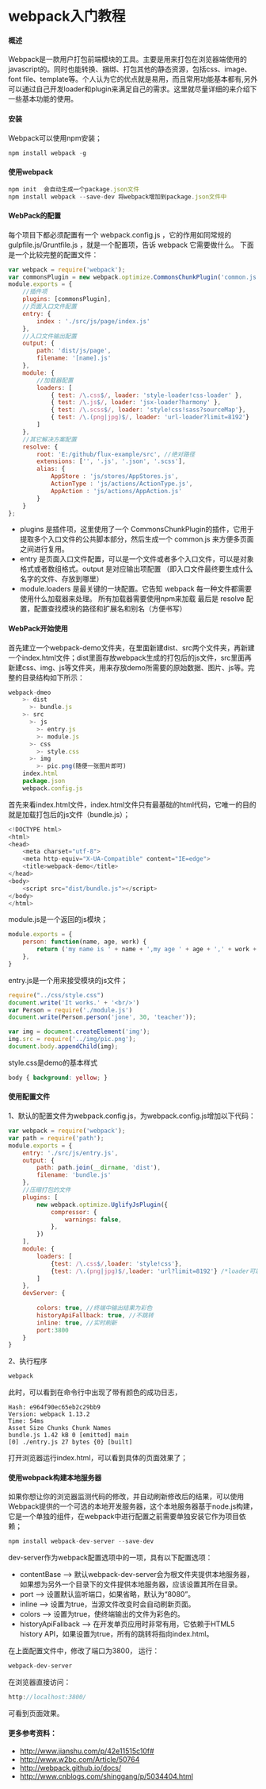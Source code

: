 # webpack入门教程
#### 概述
Webpack是一款用户打包前端模块的工具。主要是用来打包在浏览器端使用的javascript的。同时也能转换、捆绑、打包其他的静态资源，包括css、image、font file、template等。个人认为它的优点就是易用，而且常用功能基本都有,另外可以通过自己开发loader和plugin来满足自己的需求。这里就尽量详细的来介绍下一些基本功能的使用。
#### 安装
Webpack可以使用npm安装； 
```javascript
npm install webpack -g
```
#### 使用webpack
```javascript
npm init  会自动生成一个package.json文件
npm install webpack --save-dev 将webpack增加到package.json文件中
```
#### WebPack的配置
每个项目下都必须配置有一个 webpack.config.js ，它的作用如同常规的 gulpfile.js/Gruntfile.js ，就是一个配置项，告诉 webpack 它需要做什么。
下面是一个比较完整的配置文件：
```javascript
var webpack = require('webpack');
var commonsPlugin = new webpack.optimize.CommonsChunkPlugin('common.js');
module.exports = {
    //插件项
    plugins: [commonsPlugin],
    //页面入口文件配置
    entry: {
        index : './src/js/page/index.js'
    },
    //入口文件输出配置
    output: {
        path: 'dist/js/page',
        filename: '[name].js'
    },
    module: {
        //加载器配置
        loaders: [
            { test: /\.css$/, loader: 'style-loader!css-loader' },
            { test: /\.js$/, loader: 'jsx-loader?harmony' },
            { test: /\.scss$/, loader: 'style!css!sass?sourceMap'},
            { test: /\.(png|jpg)$/, loader: 'url-loader?limit=8192'}
        ]
    },
    //其它解决方案配置
    resolve: {
        root: 'E:/github/flux-example/src', //绝对路径
        extensions: ['', '.js', '.json', '.scss'],
        alias: {
            AppStore : 'js/stores/AppStores.js',
            ActionType : 'js/actions/ActionType.js',
            AppAction : 'js/actions/AppAction.js'
        }
    }
};
```
* plugins 是插件项，这里使用了一个 CommonsChunkPlugin的插件，它用于提取多个入口文件的公共脚本部分，然后生成一个 common.js 来方便多页面之间进行复用。
* entry 是页面入口文件配置，可以是一个文件或者多个入口文件，可以是对象格式或者数组格式。output 是对应输出项配置 （即入口文件最终要生成什么名字的文件、存放到哪里）
* module.loaders 是最关键的一块配置。它告知 webpack 每一种文件都需要使用什么加载器来处理。 所有加载器需要使用npm来加载
最后是 resolve 配置，配置查找模块的路径和扩展名和别名（方便书写）

#### WebPack开始使用
首先建立一个webpack-demo文件夹，在里面新建dist、src两个文件夹，再新建一个index.html文件；dist里面存放webpack生成的打包后的js文件，src里面再新建css、img、js等文件夹，用来存放demo所需要的原始数据、图片、js等。完整的目录结构如下所示：
```javascript
webpack-dmeo
    >- dist
      >- bundle.js
    >- src
      >- js
        >- entry.js
        >- module.js
      >- css
        >- style.css
      >- img
        >- pic.png(随便一张图片即可)
    index.html
    package.json
    webpack.config.js
```
首先来看index.html文件，index.html文件只有最基础的html代码，它唯一的目的就是加载打包后的js文件（bundle.js）；
```javascript
<!DOCTYPE html>
<html>
<head>
	<meta charset="utf-8">
	<meta http-equiv="X-UA-Compatible" content="IE=edge">
	<title>webpack-demo</title>
</head>
<body>
	<script src="dist/bundle.js"></script>
</body>
</html>
```
module.js是一个返回的js模块；
```javascript
module.exports = {
	person: function(name, age, work) {
		return ('my name is ' + name + ',my age ' + age + ',' + work + ' is my work!');
	},
}
```
entry.js是一个用来接受模块的js文件；
```javascript
require("../css/style.css")
document.write('It works.' + '<br/>')
var Person = require('./module.js')
document.write(Person.person('jone', 30, 'teacher'));

var img = document.createElement('img');
img.src = require('../img/pic.png');
document.body.appendChild(img);
```
style.css是demo的基本样式
```css
body { background: yellow; }
```
#### 使用配置文件
1、默认的配置文件为webpack.config.js，为webpack.config.js增加以下代码：
```javascript
var webpack = require('webpack');
var path = require('path');
module.exports = {
	entry: './src/js/entry.js',
	output: {
		path: path.join(__dirname, 'dist'),
		filename: 'bundle.js'
	},
	//压缩打包的文件
	plugins: [
		new webpack.optimize.UglifyJsPlugin({
			compressor: {
				warnings: false,
			},
		})
	],
	module: {
		loaders: [
			{test: /\.css$/,loader: 'style!css'}, 
			{test: /\.(png|jpg)$/,loader: 'url?limit=8192'} /*loader可以省略*/
		]
	},
	devServer: {
	 
		colors: true, //终端中输出结果为彩色
		historyApiFallback: true, //不跳转
		inline: true, //实时刷新
		port:3800
	}
}
```
2、执行程序
```javascript
webpack
```
此时，可以看到在命令行中出现了带有颜色的成功日志，
```jvascript
Hash: e964f90ec65eb2c29bb9
Version: webpack 1.13.2
Time: 54ms
Asset Size Chunks Chunk Names
bundle.js 1.42 kB 0 [emitted] main
[0] ./entry.js 27 bytes {0} [built]
```
打开浏览器运行index.html，可以看到具体的页面效果了；
#### 使用webpack构建本地服务器
如果你想让你的浏览器监测代码的修改，并自动刷新修改后的结果，可以使用Webpack提供的一个可选的本地开发服务器，这个本地服务器基于node.js构建，它是一个单独的组件，在webpack中进行配置之前需要单独安装它作为项目依赖；
```javascript
npm install webpack-dev-server --save-dev
```
dev-server作为webpack配置选项中的一项，具有以下配置选项：
* contentBase --> 默认webpack-dev-server会为根文件夹提供本地服务器，如果想为另外一个目录下的文件提供本地服务器，应该设置其所在目录。
* port --> 设置默认监听端口，如果省略，默认为“8080”。
* inline --> 设置为true，当源文件改变时会自动刷新页面。
* colors --> 设置为true，使终端输出的文件为彩色的。
* historyApiFallback --> 在开发单页应用时非常有用，它依赖于HTML5 history API，如果设置为true，所有的跳转将指向index.html。

在上面配置文件中，修改了端口为3800，
运行：
```javascript	
webpack-dev-server
```
在浏览器直接访问：
```javascript
http://localhost:3800/
```
可看到页面效果。
#### 更多参考资料：
* http://www.jianshu.com/p/42e11515c10f#
* http://www.w2bc.com/Article/50764
* http://webpack.github.io/docs/
* http://www.cnblogs.com/shinggang/p/5034404.html


